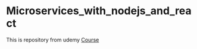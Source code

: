 # Microservices_with_nodejs_and_react
This is repository from udemy [Course](https://www.udemy.com/course/microservices-with-node-js-and-react/)

